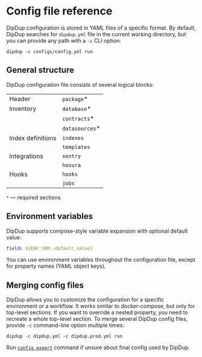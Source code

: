 # Config file reference

DipDup configuration is stored in YAML files of a specific format. By default, DipDup searches for `dipdup.yml` file in the current working directory, but you can provide any path with a `-c` CLI option:

```shell
dipdup -c configs/config.yml run
```

## General structure

DipDup configuration file consists of several logical blocks:

| | |
|-|-|
| Header               | `package`* |
| Inventory            | `database`* |
|                      | `contracts`* |
|                      | `datasources`* |
| Index definitions    | `indexes` |
|                      | `templates` |
| Integrations         | `sentry`
|                      | `hasura` |
| Hooks                | `hooks` |
|                      | `jobs` |

`*`  — required sections

## Environment variables

DipDup supports compose-style variable expansion with optional default value:

```yaml
field: ${ENV_VAR:-default_value}
```

You can use environment variables throughout the configuration file, except for property names (YAML object keys).

## Merging config files

DipDup allows you to customize the configuration for a specific environment or a workflow. It works similar to docker-compose, but only for top-level sections. If you want to override a nested property, you need to recreate a whole top-level section. To merge several DipDup config files, provide `-c` command-line option multiple times:

```shell
dipdup -c dipdup.yml -c dipdup.prod.yml run
```

Run [`config export`](../cli/config-export.md) command if unsure about final config used by DipDup.
